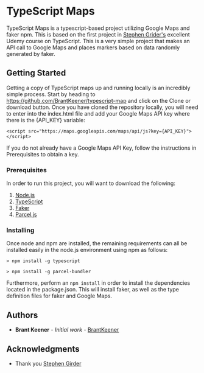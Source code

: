 # TypeScript Maps

TypeScript Maps is a typescript-based project utilizing Google Maps and faker npm. This is based on the first project in [Stephen Grider's](https://github.com/StephenGrider) excellent Udemy course on TypeScript. This is a very simple project that makes an API call to Google Maps and places markers based on data randomly generated by faker.

## Getting Started

Getting a copy of TypeScript maps up and running locally is an incredibly simple process. Start by heading to https://github.com/BrantKeener/typescript-map and click on the Clone or download button. Once you have cloned the repository locally, you will need to enter into the index.html file and add your Google Maps API key where there is the {API_KEY} variable:

```
<script src="https://maps.googleapis.com/maps/api/js?key={API_KEY}"></script>
```

If you do not already have a Google Maps API Key, follow the instructions in Prerequisites to obtain a key.

### Prerequisites

In order to run this project, you will want to download the following:

1. [Node.js](https://nodejs.org/en/)
2. [TypeScript](https://www.typescriptlang.org/docs/handbook/typescript-in-5-minutes.html)
3. [Faker](https://www.npmjs.com/package/faker)
4. [Parcel.js](https://parceljs.org/)

### Installing

Once node and npm are installed, the remaining requirements can all be installed easily in the node.js environment using npm as follows:

```
> npm install -g typescript

> npm install -g parcel-bundler
```

Furthermore, perform an `npm install` in order to install the dependencies located in the package.json. This will install faker, as well as the type definition files for faker and Google Maps.

## Authors

- **Brant Keener** - _Initial work_ - [BrantKeener](https://github.com/BrantKeener)

## Acknowledgments

- Thank you [Stephen Girder](https://github.com/StephenGrider)
